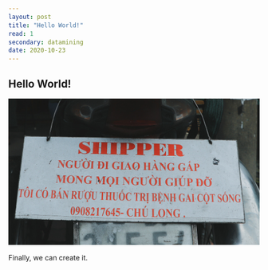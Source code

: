 ```yaml
---
layout: post
title: "Hello World!"
read: 1
secondary: datamining
date: 2020-10-23
---
```


## Hello World!

![test1](/sources/test1.png)

Finally, we can create it.
